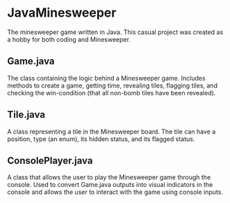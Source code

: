 # JavaMinesweeper
The minesweeper game written in Java. This casual project was created as a hobby for both coding and Minesweeper.
## Game.java
The class containing the logic behind a Minesweeper game. Includes methods to create a game, getting time, revealing tiles, flagging tiles, and checking the win-condition (that all non-bomb tiles have been revealed).
## Tile.java
A class representing a tile in the Minesweeper board. The tile can have a position, type (an enum), its hidden status, and its flagged status.
## ConsolePlayer.java
A class that allows the user to play the Minesweeper game through the console. Used to convert Game.java outputs into visual indicators in the console and allows the user to interact with the game using console inputs.
